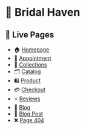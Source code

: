# 👰 Bridal Haven

## 🔗 Live Pages

- 🏠 [Homepage](https://YuliiaKosenchuk.github.io/bridal_haven/)
- 📅 [Appointment](https://YuliiaKosenchuk.github.io/bridal_haven/appointment.html)
- 👗 [Collections](https://YuliiaKosenchuk.github.io/bridal_haven/collections.html)
- 🗂️ [Catalog](https://YuliiaKosenchuk.github.io/bridal_haven/catalog.html)
- 🛍️ [Product](https://YuliiaKosenchuk.github.io/bridal_haven/product.html)
- 💳 [Checkout](https://YuliiaKosenchuk.github.io/bridal_haven/checkout.html)
- ⭐ [Reviews](https://YuliiaKosenchuk.github.io/bridal_haven/reviews.html)
- 📝 [Blog](https://YuliiaKosenchuk.github.io/bridal_haven/blog.html)
- 🧾 [Blog Post](https://YuliiaKosenchuk.github.io/bridal_haven/blog-one.html)
- ❌ [Page 404](https://YuliiaKosenchuk.github.io/bridal_haven/page-404.html)
